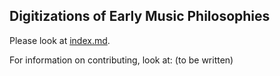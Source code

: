 ## Digitizations of Early Music Philosophies

Please look at [index.md](index.md).

For information on contributing, look at: (to be written)